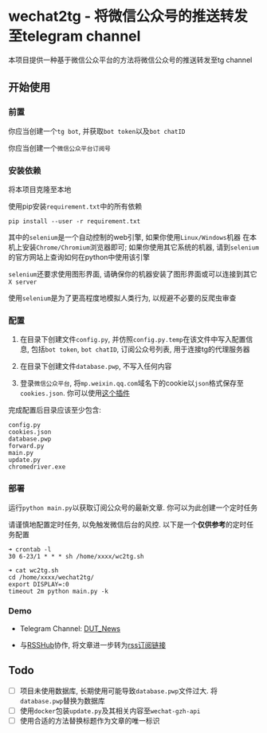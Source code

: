 # wechat2tg - 将微信公众号的推送转发至telegram channel
本项目提供一种基于微信公众平台的方法将微信公众号的推送转发至tg channel

## 开始使用
### 前置
你应当创建一个`tg bot`, 并获取`bot token`以及`bot chatID`

你应当创建一个`微信公众平台订阅号`

### 安装依赖
将本项目克隆至本地

使用pip安装`requirement.txt`中的所有依赖
```
pip install --user -r requirement.txt
```

其中的`selenium`是一个自动控制的web引擎, 如果你使用`Linux/Windows`机器 在本机上安装`Chrome/Chromium`浏览器即可; 如果你使用其它系统的机器, 请到`selenium`的官方网站上查询如何在python中使用该引擎

`selenium`还要求使用图形界面, 请确保你的机器安装了图形界面或可以连接到其它`X server`

使用`selenium`是为了更高程度地模拟人类行为, 以规避不必要的反爬虫审查

### 配置
1. 在目录下创建文件`config.py`, 并仿照`config.py.temp`在该文件中写入配置信息, 包括`bot token`, `bot chatID`, 订阅公众号列表, 用于连接tg的代理服务器

2. 在目录下创建文件`database.pwp`, 不写入任何内容

3. 登录`微信公众平台`, 将`mp.weixin.qq.com`域名下的cookie以`json`格式保存至`cookies.json`. 你可以使用[这个插件](https://chrome.google.com/webstore/detail/%E3%82%AF%E3%83%83%E3%82%AD%E3%83%BCjson%E3%83%95%E3%82%A1%E3%82%A4%E3%83%AB%E5%87%BA%E5%8A%9B-for-puppet/nmckokihipjgplolmcmjakknndddifde)

完成配置后目录应该至少包含:
```
config.py
cookies.json
database.pwp
forward.py
main.py
update.py
chromedriver.exe
```

### 部署
运行`python main.py`以获取订阅公众号的最新文章. 你可以为此创建一个定时任务

请谨慎地配置定时任务, 以免触发微信后台的风控. 以下是一个**仅供参考**的定时任务配置
```
➜ crontab -l
30 6-23/1 * * * sh /home/xxxx/wc2tg.sh

➜ cat wc2tg.sh 
cd /home/xxxx/wechat2tg/
export DISPLAY=:0
timeout 2m python main.py -k
```

### Demo
- Telegram Channel: [DUT_News](https://t.me/DUT_News)

- 与[RSSHub](https://github.com/DIYgod/RSSHub)协作, 将文章进一步转为[rss订阅链接](https://rsshub.app/telegram/channel/DUT_News)

## Todo
- [ ] 项目未使用数据库, 长期使用可能导致`database.pwp`文件过大. 将`database.pwp`替换为数据库
- [ ] 使用`docker`包装`update.py`及其相关内容至`wechat-gzh-api`
- [ ] 使用合适的方法替换标题作为文章的唯一标识
